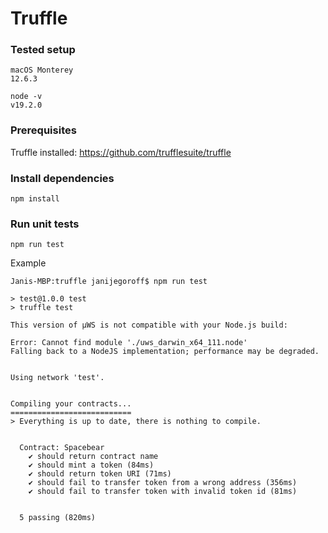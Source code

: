 # Truffle

### Tested setup

```
macOS Monterey
12.6.3
```
```
node -v
v19.2.0
```

### Prerequisites

Truffle installed: https://github.com/trufflesuite/truffle

### Install dependencies

```
npm install
```

### Run unit tests

```
npm run test
```
Example
```
Janis-MBP:truffle janijegoroff$ npm run test

> test@1.0.0 test
> truffle test

This version of µWS is not compatible with your Node.js build:

Error: Cannot find module './uws_darwin_x64_111.node'
Falling back to a NodeJS implementation; performance may be degraded.


Using network 'test'.


Compiling your contracts...
===========================
> Everything is up to date, there is nothing to compile.


  Contract: Spacebear
    ✔ should return contract name
    ✔ should mint a token (84ms)
    ✔ should return token URI (71ms)
    ✔ should fail to transfer token from a wrong address (356ms)
    ✔ should fail to transfer token with invalid token id (81ms)


  5 passing (820ms)
```
